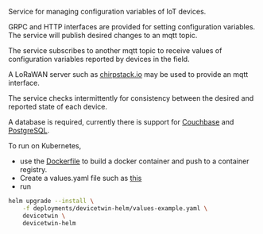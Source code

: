 
Service for managing configuration variables of IoT devices.

GRPC and HTTP interfaces are provided for setting configuration variables. The service will publish desired changes to an mqtt topic.

The service subscribes to another mqtt topic to receive values of configuration variables reported by devices in the field.

A LoRaWAN server such as [chirpstack.io](https://chirpstack.io) may be used to provide an mqtt interface.

The service checks intermittently for consistency between the desired and reported state of each device.

A database is required, currently there is support for [Couchbase](./internal/dbclient/nosql) and [PostgreSQL](./internal/dbclient/sql).

To run on Kubernetes,
- use the [Dockerfile](./Dockerfile) to build a docker container and push to a container registry. 
- Create a values.yaml file such as [this](./deployments/devicetwin-helm/values-example.yaml)
- run
```sh
helm upgrade --install \
    -f deployments/devicetwin-helm/values-example.yaml \
    devicetwin \
    devicetwin-helm
```


